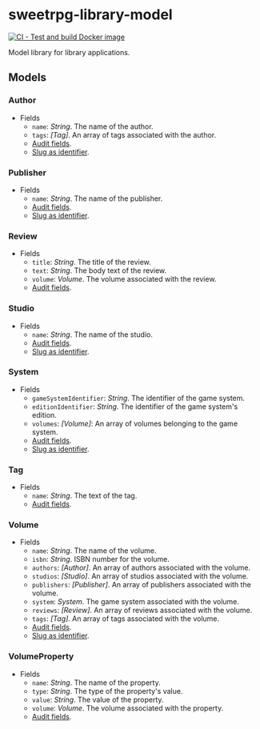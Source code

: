 # sweetrpg-library-model

[![CI - Test and build Docker image](https://github.com/paulyhedral/sweetrpg-library-model/actions/workflows/ci-build.yml/badge.svg)](https://github.com/paulyhedral/sweetrpg-library-model/actions/workflows/ci-build.yml)

Model library for library applications.

## Models

<a name="#author"></a>
### Author

* Fields
    * `name`: *String*. The name of the author.
    * `tags`: *[Tag]*. An array of tags associated with the author.
    * [Audit fields](https://github.com/paulyhedral/sweetrpg-design/blob/master/README.md#audit).
    * [Slug as identifier](https://github.com/paulyhedral/sweetrpg-design/blob/master/README.md#slug).

<a name="#publisher"></a>
### Publisher

* Fields
    * `name`: *String*. The name of the publisher.
    * [Audit fields](https://github.com/paulyhedral/sweetrpg-design/blob/master/README.md#audit).
    * [Slug as identifier](https://github.com/paulyhedral/sweetrpg-design/blob/master/README.md#slug).

<a name="#review"></a>
### Review

* Fields
    * `title`: *String*. The title of the review.
    * `text`: *String*. The body text of the review.
    * `volume`: *Volume*. The volume associated with the review.
    * [Audit fields](https://github.com/paulyhedral/sweetrpg-design/blob/master/README.md#audit).

<a name="#studio"></a>
### Studio

* Fields
    * `name`: *String*. The name of the studio.
    * [Audit fields](https://github.com/paulyhedral/sweetrpg-design/blob/master/README.md#audit).
    * [Slug as identifier](https://github.com/paulyhedral/sweetrpg-design/blob/master/README.md#slug).

<a name="#system"></a>
### System

* Fields
    * `gameSystemIdentifier`: *String*. The identifier of the game system.
    * `editionIdentifier`: *String*. The identifier of the game system's edition.
    * `volumes`: *[Volume]*: An array of volumes belonging to the game system.
    * [Audit fields](https://github.com/paulyhedral/sweetrpg-design/blob/master/README.md#audit).
    * [Slug as identifier](https://github.com/paulyhedral/sweetrpg-design/blob/master/README.md#slug).

<a name="#tag"></a>
### Tag

* Fields
    * `name`: *String*. The text of the tag.
    * [Audit fields](https://github.com/paulyhedral/sweetrpg-design/blob/master/README.md#audit).

<a name="#volume"></a>
### Volume

* Fields
    * `name`: *String*. The name of the volume.
    * `isbn`: *String*. ISBN number for the volume.
    * `authors`: *[Author]*. An array of authors associated with the volume.
    * `studios`: *[Studio]*. An array of studios associated with the volume.
    * `publishers`: *[Publisher]*. An array of publishers associated with the volume.
    * `system`: *System*. The game system associated with the volume.
    * `reviews`: *[Review]*. An array of reviews associated with the volume.
    * `tags`: *[Tag]*. An array of tags associated with the volume.
    * [Audit fields](https://github.com/paulyhedral/sweetrpg-design/blob/master/README.md#audit).
    * [Slug as identifier](https://github.com/paulyhedral/sweetrpg-design/blob/master/README.md#slug).

<a name="#volumeproperty"></a>
### VolumeProperty

* Fields
    * `name`: *String*. The name of the property.
    * `type`: *String*. The type of the property's value.
    * `value`: *String*. The value of the property.
    * `volume`: *Volume*. The volume associated with the property.
    * [Audit fields](https://github.com/paulyhedral/sweetrpg-design/blob/master/README.md#audit).
